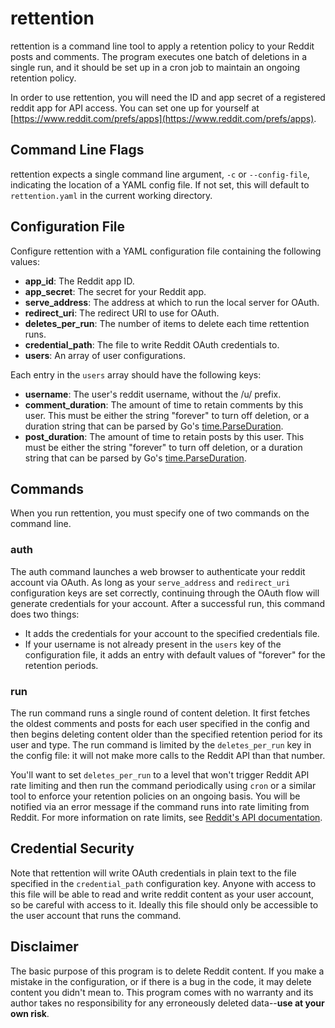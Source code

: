 # rettention

rettention is a command line tool to apply a retention policy to your
Reddit posts and comments.  The program executes one batch of
deletions in a single run, and it should be set up in a cron job to
maintain an ongoing retention policy.

In order to use rettention, you will need the ID and app secret of a
registered reddit app for API access.  You can set one up for yourself
at
[https://www.reddit.com/prefs/apps](https://www.reddit.com/prefs/apps).

## Command Line Flags

rettention expects a single command line argument, `-c` or
`--config-file`, indicating the location of a YAML config file.  If
not set, this will default to `rettention.yaml` in the current working
directory.

## Configuration File

Configure rettention with a YAML configuration file containing the
following values:

* **app_id**: The Reddit app ID.
* **app_secret**: The secret for your Reddit app.
* **serve_address**: The address at which to run the local server for
  OAuth.
* **redirect_uri**: The redirect URI to use for OAuth.
* **deletes_per_run**: The number of items to delete each time
  rettention runs.
* **credential_path**: The file to write Reddit OAuth credentials to.
* **users**: An array of user configurations.

Each entry in the `users` array should have the following keys:

* **username**: The user's reddit username, without the /u/ prefix.
* **comment_duration**: The amount of time to retain comments by this
  user.  This must be either the string "forever" to turn off
  deletion, or a duration string that can be parsed by Go's
  [time.ParseDuration](https://pkg.go.dev/time#example-ParseDuration).
* **post_duration**: The amount of time to retain posts by this user.
  This must be either the string "forever" to turn off deletion, or a
  duration string that can be parsed by Go's
  [time.ParseDuration](https://pkg.go.dev/time#example-ParseDuration).

## Commands

When you run rettention, you must specify one of two commands on the
command line.

### auth

The auth command launches a web browser to authenticate your reddit
account via OAuth.  As long as your `serve_address` and `redirect_uri`
configuration keys are set correctly, continuing through the OAuth
flow will generate credentials for your account.  After a successful
run, this command does two things:

* It adds the credentials for your account to the specified
  credentials file.
* If your username is not already present in the `users` key of the
  configuration file, it adds an entry with default values of
  "forever" for the retention periods.

### run

The run command runs a single round of content deletion.  It first
fetches the oldest comments and posts for each user specified in the
config and then begins deleting content older than the specified
retention period for its user and type.  The run command is limited by
the `deletes_per_run` key in the config file: it will not make more
calls to the Reddit API than that number.

You'll want to set `deletes_per_run` to a level that won't trigger
Reddit API rate limiting and then run the command periodically using
`cron` or a similar tool to enforce your retention policies on an
ongoing basis.  You will be notified via an error message if the
command runs into rate limiting from Reddit.  For more information on
rate limits, see [Reddit's API
documentation](https://github.com/reddit-archive/reddit/wiki/API#rules).

## Credential Security

Note that rettention will write OAuth credentials in plain text to the
file specified in the `credential_path` configuration key.  Anyone
with access to this file will be able to read and write reddit content
as your user account, so be careful with access to it.  Ideally this
file should only be accessible to the user account that runs the
command.

## Disclaimer

The basic purpose of this program is to delete Reddit content.  If you
make a mistake in the configuration, or if there is a bug in the code,
it may delete content you didn't mean to.  This program comes with no
warranty and its author takes no responsibility for any erroneously
deleted data--**use at your own risk**.
